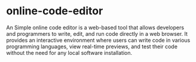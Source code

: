 # online-code-editor
An Simple online code editor is a web-based tool that allows developers and programmers to write, edit, and run code directly in a web browser. It provides an interactive environment where users can write code in various programming languages, view real-time previews, and test their code without the need for any local software installation.
